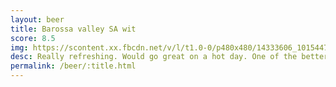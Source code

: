 ```yaml
---
layout: beer
title: Barossa valley SA wit
score: 8.5
img: https://scontent.xx.fbcdn.net/v/l/t1.0-0/p480x480/14333606_10154470807043745_5024248083203116549_n.jpg?oh=ccaa53017c5f4885b6f3d3482549b0eb&oe=5865CD20
desc: Really refreshing. Would go great on a hot day. One of the better wit beers I\'ve had
permalink: /beer/:title.html
---
```

